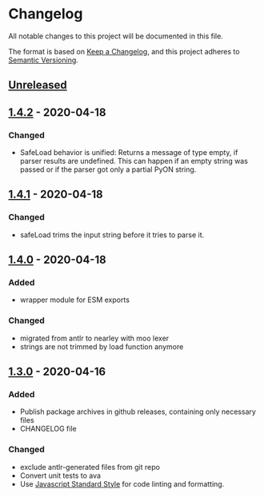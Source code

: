 # Changelog
All notable changes to this project will be documented in this file.

The format is based on [Keep a Changelog](https://keepachangelog.com/en/1.0.0/),
and this project adheres to [Semantic Versioning](https://semver.org/spec/v2.0.0.html).

## [Unreleased]
## [1.4.2] - 2020-04-18
### Changed
- SafeLoad behavior is unified: Returns a message of type empty, if parser results are undefined. This can happen if an empty string was passed or if the parser got only a partial PyON string.

## [1.4.1] - 2020-04-18
### Changed
- safeLoad trims the input string before it tries to parse it.

## [1.4.0] - 2020-04-18
### Added
- wrapper module for ESM exports

### Changed
- migrated from antlr to nearley with moo lexer
- strings are not trimmed by load function anymore

## [1.3.0] - 2020-04-16
### Added
- Publish package archives in github releases, containing only necessary files
- CHANGELOG file

### Changed
- exclude antlr-generated files from git repo
- Convert unit tests to ava
- Use [Javascript Standard Style](https://github.com/standard/standard) for code linting and formatting.

[Unreleased]: https://github.com/tamaracha/node-fah-pyon/compare/v1.4.2...HEAD
[1.4.2]: https://github.com/tamaracha/node-fah-pyon/compare/v1.4.1...v1.4.2
[1.4.1]: https://github.com/tamaracha/node-fah-pyon/compare/v1.4.0...v1.4.1
[1.4.0]: https://github.com/tamaracha/node-fah-pyon/compare/v1.3.0...v1.4.0
[1.3.0]: https://github.com/tamaracha/node-fah-pyon/compare/v1.2.0...v1.3.0
